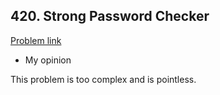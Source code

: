 ## 420. Strong Password Checker

[Problem link](https://leetcode.com/problems/strong-password-checker/)

- My opinion

This problem is too complex and is pointless.
